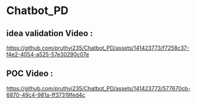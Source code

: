 # Chatbot_PD
## idea validation Video :

https://github.com/pruthvi235/Chatbot_PD/assets/141423773/f7258c37-f4e2-4054-a525-57e30290c07e

## POC Video :

https://github.com/pruthvi235/Chatbot_PD/assets/141423773/577670cb-6870-49c4-981a-ff37319fed4c

